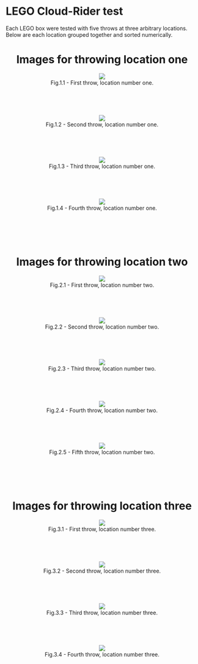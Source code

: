 <h1>LEGO Cloud-Rider test</h1>
Each LEGO box were tested with five throws at three arbitrary locations.
Below are each location grouped together and sorted numerically.

<div align="center">
<h1> Images for throwing location one </h1>

<div style="padding-bottom: 25px;">
<img src="position1/BOX_2_POS_1_1.png"/>
<br />
 <figcaption>Fig.1.1 - First throw, location number one.</figcaption>
<br /> <br /> <br />
</div>

<div style="padding-bottom: 25px;">
<img src="position1/BOX_2_POS_1_2.png"/>
<br />
 <figcaption>Fig.1.2 - Second throw, location number one.</figcaption>
<br /> <br /> <br />
</div>

<div style="padding-bottom: 25px;">
<img src="position1/BOX_2_POS_1_3.png"/>
<br />
 <figcaption>Fig.1.3 - Third throw, location number one.</figcaption>
<br /> <br /> <br />
</div>

<div style="padding-bottom: 25px;">
<img src="position1/BOX_2_POS_1_4.png"/>
<br />
 <figcaption>Fig.1.4 - Fourth throw, location number one.</figcaption>
<br /> <br /> <br />
</div>


<div align="center">

<h1> Images for throwing location two </h1>

<div style="padding-bottom: 25px;">
<img src="position2/BOX_2_POS_2_1.png"/>
<br />
 <figcaption>Fig.2.1 - First throw, location number two.</figcaption>
<br /> <br /> <br />
</div>

<div style="padding-bottom: 25px;">
<img src="position2/BOX_2_POS_2_2.png"/>
<br />
 <figcaption>Fig.2.2 - Second throw, location number two.</figcaption>
<br /> <br /> <br />
</div>

<div style="padding-bottom: 25px;">
<img src="position2/BOX_2_POS_2_3.png"/>
<br />
 <figcaption>Fig.2.3 - Third throw, location number two.</figcaption>
<br /> <br /> <br />
</div>

<div style="padding-bottom: 25px;">
<img src="position2/BOX_2_POS_2_4.png"/>
<br />
 <figcaption>Fig.2.4 - Fourth throw, location number two.</figcaption>
<br /> <br /> <br />
</div>

<div style="padding-bottom: 25px;">
<img src="position2/BOX_2_POS_2_5.png"/>
<br />
 <figcaption>Fig.2.5 - Fifth throw, location number two.</figcaption>
<br /> <br /> <br />
</div>


<div align="center">

<h1> Images for throwing location three </h1>

<div style="padding-bottom: 25px;">
<img src="position3/BOX_2_POS_3_1.png"/>
<br />
 <figcaption>Fig.3.1 - First throw, location number three.</figcaption>
<br /> <br /> <br />
</div>

<div style="padding-bottom: 25px;">
<img src="position3/BOX_2_POS_3_2.png"/>
<br />
 <figcaption>Fig.3.2 - Second throw, location number three.</figcaption>
<br /> <br /> <br />
</div>

<div style="padding-bottom: 25px;">
<img src="position3/BOX_2_POS_3_3.png"/>
<br />
 <figcaption>Fig.3.3 - Third throw, location number three.</figcaption>
<br /> <br /> <br />
</div>

<div style="padding-bottom: 25px;">
<img src="position3/BOX_2_POS_3_4.png"/>
<br />
 <figcaption>Fig.3.4 - Fourth throw, location number three.</figcaption>
<br /> <br /> <br />
</div>


